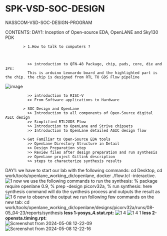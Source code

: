 # SPK-VSD-SOC-DESIGN

NASSCOM-VSD-SOC-DESIGN-PROGRAM

CONTENTS:
  DAY1: Inception of Open-source EDA, OpenLANE and Sky130 PDK
  
            > 1.How to talk to computers ?
                

            
              >> introduction to QFN-48 Package, chip, pads, core, die and IPs:
              This is arduino Leonardo board and the highlighted part is the chip. the chip is designed from RTL TO GDS Flow pipeline
                
  ![image](https://github.com/saipoojitha13/SPK-VSD-SOC-DESIGN/assets/142095120/91009dd7-6177-4af6-bfc5-ccd81010d9c3)

            
              >> introduction to RISC-V
              >> From Software applications to Hardware
              
            > SOC Design and OpenLane
              >> Introduction to all components of Open-Source digital ASIC design 
              >> Simplified RTL2GDS Flow
              >> Introduction to OpenLane and Strive chipsets
              >> Introduction to OpenLane detailed ASIC design flow

            > Get Familiar to Open-Source EDA tools
              >> OpenLane Directory Structure in Detail
              >> Design Preparation step
              >> Review files after design preparation and run synthesis
              >> OpenLane project Gitlink description
              >> steps to characterize synthesis results


DAY1:  we have to start our lab with the following commands:
      cd Desktop,
      cd work/tools/openlane_working_dir/openlane,
      docker ./flow.tcl -interactive.             
                ![1](https://github.com/saipoojitha13/SPK-VSD-SOC-DESIGN/assets/142095120/42e894c3-7c13-464a-b7d0-aa8ad5e384e1)
                now we use the following commands to run the synthesis:
      % package require openlane 0.9,
      % prep -design picorv32a,
      % run synthesis: here synthesis command will do the synthesis process and outputs the result as 
      ![1 6](https://github.com/saipoojitha13/SPK-VSD-SOC-DESIGN/assets/142095120/42d7e47b-fb92-4dde-a3c8-21197e60e2d7)
      now to observe the output we run following few commands on the new tab:
      cd work/tools/openlane_working_dir/openlane/designs/picorv32a/runs/08-05_04-23/reports/synthesis
      **less 1-yosys_4.stat.rpt:**
      ![1 4](https://github.com/saipoojitha13/SPK-VSD-SOC-DESIGN/assets/142095120/491f9bef-cbbc-4c10-bd98-c6e8b8b8708c)
      ![1 4 1](https://github.com/saipoojitha13/SPK-VSD-SOC-DESIGN/assets/142095120/9e5fedaf-547a-432b-979d-4d20e2c2699d)
      **less 2-opensta.timing.rpt:**  
      ![Screenshot from 2024-05-08 12-22-09](https://github.com/saipoojitha13/SPK-VSD-SOC-DESIGN/assets/142095120/6216a6a5-b8b0-4c93-9015-6dff849e3995)
      ![Screenshot from 2024-05-08 12-22-16](https://github.com/saipoojitha13/SPK-VSD-SOC-DESIGN/assets/142095120/f9b55d59-02c3-4025-955c-5fb50fcd27d3)


      
      
      

    
  
  
                      

